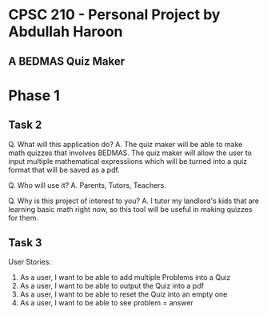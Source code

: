 # CPSC 210 - Personal Project by Abdullah Haroon

## A BEDMAS Quiz Maker

# Phase 1

## Task 2
Q. What will this application do?
A. The quiz maker will be able to make math quizzes that involves BEDMAS. The quiz maker will allow the user to input
multiple mathematical expressiions which will be turned into a quiz format that will be saved as a pdf.

Q. Who will use it?
A. Parents, Tutors, Teachers.

Q. Why is this project of interest to you? 
A. I tutor my landlord's kids that are learning basic math right now, so this tool will be useful in making
quizzes for them.

## Task 3
User Stories:

1. As a user, I want to be able to add multiple Problems into a Quiz
2. As a user, I want to be able to output the Quiz into a pdf
3. As a user, I want to be able to reset the Quiz into an empty one
4. As a user, I want to be able to see problem = answer